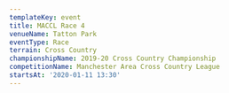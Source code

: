 ```yaml
---
templateKey: event
title: MACCL Race 4
venueName: Tatton Park
eventType: Race
terrain: Cross Country
championshipName: 2019-20 Cross Country Championship
competitionName: Manchester Area Cross Country League
startsAt: '2020-01-11 13:30'
---
```

